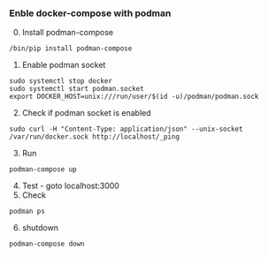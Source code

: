 ### Enble docker-compose with podman

0. Install podman-compose
```
/bin/pip install podman-compose
```
1. Enable podman socket
```
sudo systemctl stop docker
sudo systemctl start podman.socket
export DOCKER_HOST=unix:///run/user/$(id -u)/podman/podman.sock
```
2. Check if podman socket is enabled
```
sudo curl -H "Content-Type: application/json" --unix-socket /var/run/docker.sock http://localhost/_ping
```
3. Run
```
podman-compose up
```
4. Test - goto localhost:3000
5. Check
```
podman ps
```
6. shutdown
```
podman-compose down
```